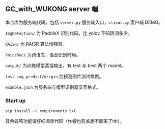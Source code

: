 ## GC_with_WUKONG server 端

本仓库为服务端代码，包括 `server.py` 服务端入口，`client.py` 客户端 DEMO。

`ImgDetection/` 为 PaddleX 识别代码，比 yolov 不知阴间多少。

`RAISR/` 为 RAISR 算法增强器。

`VoiceRec/` 为词语库，语音识别时用。

`output/` 为训练模型蒸馏输出，有 test 与 best 两个 model。

`test_img_predict/origin` 为预测图片测试样例。

`example.json` 为服务端与模型识别器交互格式。



### Start up

`pip install -r requirements.txt`

其余各项功能请仔细阅读代码（作者也有点想不起来了hh）。
